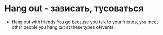 # Hang out - зависать, тусоваться

- Hang out with friends You go because you talk to your friends, you meet other people you hang out at these types ofevents.
